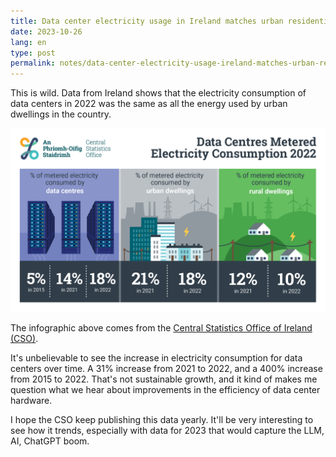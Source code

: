 ```yaml
---
title: Data center electricity usage in Ireland matches urban residential
date: 2023-10-26
lang: en
type: post
permalink: notes/data-center-electricity-usage-ireland-matches-urban-residential/index.html
---
```


This is wild. Data from Ireland shows that the electricity consumption of data centers in 2022 was the same as all the energy used by urban dwellings in the country.

<img src="../../public/img/irelandDC2022.png" alt="Data Centres Metered Electricity Consumption 2022: % of metered electricity consumed by data centres, 5% in 2015, 14% in 2021, 18% in 2022; % of metered electricity consumed by urban dwellings, 21% in 2021, 18% in 2022; % of metered electricity consumed by rural dwellings, 12% in 2021, 10% in 2022">

The infographic above comes from the [Central Statistics Office of Ireland (CSO)](https://www.cso.ie/en/releasesandpublications/ep/p-dcmec/datacentresmeteredelectricityconsumption2022/).

It's unbelievable to see the increase in electricity consumption for data centers over time. A 31% increase from 2021 to 2022, and a 400% increase from 2015 to 2022. That's not sustainable growth, and it kind of makes me question what we hear about improvements in the efficiency of data center hardware.

I hope the CSO keep publishing this data yearly. It'll be very interesting to see how it trends, especially with data for 2023 that would capture the LLM, AI, ChatGPT boom.
